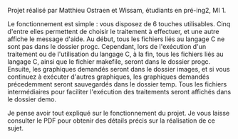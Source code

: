 Projet réalisé par Matthieu Ostraen et Wissam, étudiants en pré-ing2, MI 1.

Le fonctionnement est simple : vous disposez de 6 touches utilisables. Cinq d'entre elles permettent de choisir le traitement à effectuer, et une autre affiche le message d'aide. Au début, tous les fichiers liés au langage C ne sont pas dans le dossier progc. Cependant, lors de l'exécution d'un traitement ou de l'utilisation du langage C, à la fin, tous les fichiers liés au langage C, ainsi que le fichier makefile, seront dans le dossier progc. Ensuite, les graphiques demandés seront dans le dossier images, et si vous continuez à exécuter d'autres graphiques, les graphiques demandés précedemment seront sauvegardés dans le dossier temp. Tous les fichiers intermédiaires pour faciliter l'exécution des traitements seront affichés dans le dossier demo.

Je pense avoir tout expliqué sur le fonctionnement du projet. Je vous laisse consulter le PDF pour obtenir des détails précis sur la réalisation de ce sujet.
